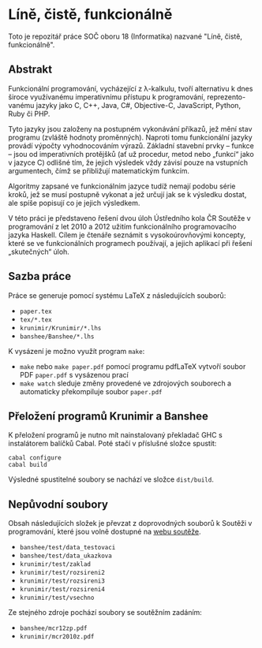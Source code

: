 Líně, čistě, funkcionálně
=========================

Toto je repozitář práce SOČ oboru 18 (Informatika) nazvané "Líně, čistě,
funkcionálně".

Abstrakt
--------

Funkcionální programování, vycházející z λ-kalkulu, tvoří alternativu k dnes
široce využívanému imperativnímu přístupu k programování, reprezento- vanému
jazyky jako C, C++, Java, C#, Objective-C, JavaScript, Python, Ruby či PHP.

Tyto jazyky jsou založeny na postupném vykonávání příkazů, jež mění stav
programu (zvláště hodnoty proměnných). Naproti tomu funkcionální jazyky provádí
výpočty vyhodnocováním výrazů. Základní stavební prvky – funkce – jsou od
imperativních protějšků (ať už procedur, metod nebo „funkcí“ jako v jazyce C)
odlišné tím, že jejich výsledek vždy závisí pouze na vstupních argumentech, čímž
se přibližují matematickým funkcím.

Algoritmy zapsané ve funkcionálním jazyce tudíž nemají podobu série kroků, jež
se musí postupně vykonat a jež určují jak se k výsledku dostat, ale spíše
popisují co je jejich výsledkem.

V této práci je představeno řešení dvou úloh Ústředního kola ČR Soutěže v
programování z let 2010 a 2012 užitím funkcionálního programovacího jazyka
Haskell. Cílem je čtenáře seznámit s vysokoúrovňovými koncepty, které se ve
funkcionálních programech používají, a jejich aplikací při řešení „skutečných“
úloh.

Sazba práce
-----------

Práce se generuje pomocí systému LaTeX z následujících souborů:

* `paper.tex`
* `tex/*.tex`
* `krunimir/Krunimir/*.lhs`
* `banshee/Banshee/*.lhs`

K vysázení je možno využít program `make`:

* `make` nebo `make paper.pdf` pomocí programu pdfLaTeX vytvoří soubor
  PDF `paper.pdf` s vysázenou prací
* `make watch` sleduje změny provedené ve zdrojových souborech a automaticky
  překompiluje soubor `paper.pdf`

Přeložení programů Krunimir a Banshee
-------------------------------------

K přeložení programů je nutno mít nainstalovaný překladač GHC s instalátorem
balíčků Cabal. Poté stačí v příslušné složce spustit:

    cabal configure
    cabal build

Výsledné spustitelné soubory se nachází ve složce `dist/build`.

Nepůvodní soubory
----------------

Obsah následujících složek je převzat z doprovodných souborů k Soutěži v
programování, které jsou volně dostupné na [webu soutěže](http://stv.cz/sp/).

* `banshee/test/data_testovaci`
* `banshee/test/data_ukazkova`
* `krunimir/test/zaklad`
* `krunimir/test/rozsireni2`
* `krunimir/test/rozsireni3`
* `krunimir/test/rozsireni4`
* `krunimir/test/vsechno`

Ze stejného zdroje pochází soubory se soutěžním zadáním:

* `banshee/mcr12zp.pdf`
* `krunimir/mcr2010z.pdf`
